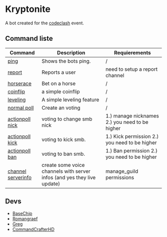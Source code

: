 # Kryptonite
A bot created for the [codeclash](https://github.com/CodersClashS01/) event.

## Command liste
|**Command**                             |**Description**                                                                      |**Requierements**|
|----------------------------------------|-------------------------------------------------------------------------------------|------------|
|[ping](https://github.com/BaseChip/code_clash/blob/master/modules/ping.py)|Shows the bots ping.|/|
|[report](https://github.com/BaseChip/code_clash/blob/master/modules/report.py)|Reports a user|need to setup a report channel|
|[horserace](https://github.com/BaseChip/code_clash/blob/master/modules/horserace.py)|Bet on a horse|/|
|[coinflip](https://github.com/BaseChip/code_clash/blob/master/modules/horserace.py)|a simple coinflip|/|
|[leveling](https://github.com/BaseChip/code_clash/blob/master/modules/levels.py)|A simple leveling feature|/|
|[normal poll](https://github.com/BaseChip/code_clash/blob/master/modules/polls.py)|Create an voting|/|
|[actionpoll nick](https://github.com/BaseChip/code_clash/blob/master/modules/polls.py)|voting to change smb nick|1.) manage nicknames 2.) you need to be higher|
|[actionpoll kick](https://github.com/BaseChip/code_clash/blob/master/modules/polls.py)| voting to kick smb.| 1.) Kick permission 2.) you need to be higher|
|[actionpoll ban](https://github.com/BaseChip/code_clash/blob/master/modules/polls.py)| voting to ban smb.| 1.) Ban permission 2.) you need to be higher|
|[channel serverinfo](https://github.com/BaseChip/code_clash/blob/master/modules/ping.py)|create some voice channels with server infos (and yes they live update)|manage_guild permissions|
## Devs
 + [BaseChip](https://github.com/BaseChip)
 + [Romangraef](https://github.com/romangraef)
 + [Greg](https://github.com/GregTCLTK)
 + [CommandCrafterHD](https://github.com/CommandCrafterHD)
